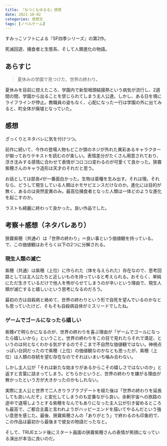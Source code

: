 ```yaml
---
title: 『なつくもゆるる』感想
date: 2021-10-02
categories: 感想文
tags: [ノベルゲーム]
---
```



すみっこソフトによる『SF四季シリーズ』の第2作。

死滅回遊、捕食者と生態系、そして人類進化の物語。

## あらすじ

> 夏休みの学園で見つけた、世界の終わり。

夏休みを目前に控えたころ、学園内で新型咽頭結膜熱という病気が流行し、2週間の間、学園から出ることを禁じられてしまう主人公達。しかし、ある日を境にライフラインが停止。教職員の姿もなく、心配になった一行は学園の外に出てみると、町全体が廃墟となっていた。

## 感想

ざっくりとネタバレに気を付けつつ。

前作に続いて、今作の登場人物もどこか頭のネジが外れた異彩あるキャラクターが揃っておりテキストを読むのが楽しい。表情差分がたくさん用意されており、浮き沈みする感情に合わせて表情がコロコロ変わるのが可愛くて良かった。狭霧紫穂さんのキャラ造形は天才のそれだと思う。

お話としては部長√が一番面白かった。生物は亜種を生み出す。それは理。それなら、どうして現生している人類はホモサピエンスだけなのか。進化には目的が無く、あるのは突然変異のみ。最高位捕食者となった人類は一体どのような進化を起こすのか。

ラストも綺麗に終わって良かった。良い作品でした。


## 考察＋感想（ネタバレあり）

狭霧紫穂（共通√）は「世界の終わり」＝良い事という価値観を持っている。で、この価値観はおそらく以下の2つに分解される。

### 現生人類の滅亡
紫穂（共通）は紫穂（上位）に作られた（体を与えられた）存在なので、思考回路としては主人公たちと近しいものを持っていると考えられる。おそらく、単純にただ生きているだけで他人を怖がらせてしまうのが辛いという理由で、現生人類が滅亡すると嬉しいという思考になるのだろう。

最初の方は自殺病と絡めて、世界の終わりという形で自死を望んでいるのかなとも思っていたけど、そもそも自殺病自体がミスリードでしたね。

### ゲームでゴールになったら嬉しい
紫穂√で明らかになるのが、世界の終わりを喜ぶ理由が「ゲームでゴールになったら嬉しいから」ということ。世界の終わりをこの目で見れたらそれで満足、というのは何となくわかる気がするのでそこまで不自然な価値観ではない。神視点っぽい台詞だったので紫穂（上位）の価値観なのかなとも思ったが、紫穂（上位）は人類の存続を望む存在なのでそれはいまいち噛み合わない。

しかし主人公が「それは新たな始まりがあるからこその嬉しさではないのか」と返すと言葉に詰まってしまう。どちらかというと、世界の終わりを嫌がる理由が無かったという方が大きかったのかもしれない。

実際に主人公と世界で二人きりラブラブデートを経た後は「世界の終わりを延長しても良いんだぞ」と変化してしまうのも定番ながら良い。余剰宇宙への旅路の途中で退場しようとする紫穂をなんでもありになった主人公が引き留めるところも最高で、ご都合主義と言われようがハッピーエンドを描いてやるんだという強い意思を感じた。最後、狭霧紫穂さんの「ありがとう」で終わるのも印象的で、この作品は最初から最後まで彼女の物語だったなと。

そして、TRUEエンド後にスタート画面の狭霧紫穂さんの表情が笑顔になっている演出が本当に良いのだ。
